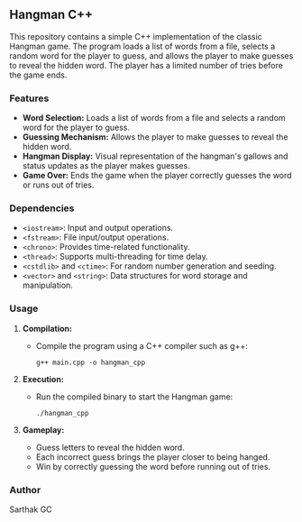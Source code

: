 ## Hangman C++

This repository contains a simple C++ implementation of the classic Hangman game. The program loads a list of words from a file, selects a random word for the player to guess, and allows the player to make guesses to reveal the hidden word. The player has a limited number of tries before the game ends.

### Features

- **Word Selection:** Loads a list of words from a file and selects a random word for the player to guess.
- **Guessing Mechanism:** Allows the player to make guesses to reveal the hidden word.
- **Hangman Display:** Visual representation of the hangman's gallows and status updates as the player makes guesses.
- **Game Over:** Ends the game when the player correctly guesses the word or runs out of tries.

### Dependencies

- `<iostream>`: Input and output operations.
- `<fstream>`: File input/output operations.
- `<chrono>`: Provides time-related functionality.
- `<thread>`: Supports multi-threading for time delay.
- `<cstdlib>` and `<ctime>`: For random number generation and seeding.
- `<vector>` and `<string>`: Data structures for word storage and manipulation.

### Usage

1. **Compilation:**
   - Compile the program using a C++ compiler such as g++:
     ```
     g++ main.cpp -o hangman_cpp
     ```

2. **Execution:**
   - Run the compiled binary to start the Hangman game:
     ```
     ./hangman_cpp
     ```

3. **Gameplay:**
   - Guess letters to reveal the hidden word.
   - Each incorrect guess brings the player closer to being hanged.
   - Win by correctly guessing the word before running out of tries.

### Author

Sarthak GC
